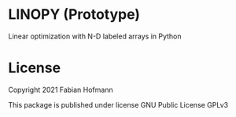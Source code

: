 # LINOPY (Prototype)

Linear optimization with N-D labeled arrays in Python


# License 

Copyright 2021 Fabian Hofmann

This package is published under license GNU Public License GPLv3
